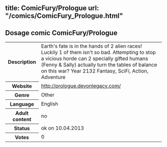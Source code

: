 title: ComicFury/Prologue
url: "/comics/ComicFury_Prologue.html"
---
Dosage comic ComicFury/Prologue
-----------------------------------------

<table class="comicinfo">
<tr>
<th>Description</th><td>Earth's fate is in the hands of 2 alien races! Luckily 1 of them isn't so bad. Attempting to stop a vicious horde can 2 specially gifted humans (Fenny &amp; Sally) actually turn the tables of balance on this war? Year 2132 Fantasy, SciFi, Action, Adventure</td>
</tr>
<tr>
<th>Website</th><td><a href="http://prologue.devonlegacy.com/">http://prologue.devonlegacy.com/</a></td>
</tr>
<tr>
<th>Genre</th><td>Other</td>
</tr>
<tr>
<th>Language</th><td>English</td>
</tr>
<tr>
<th>Adult content</th><td>no</td>
</tr>
<tr>
<th>Status</th><td>ok on 10.04.2013</td>
</tr>
<tr>
<th>Votes</th><td>0</div></td>
</tr>
</table>
